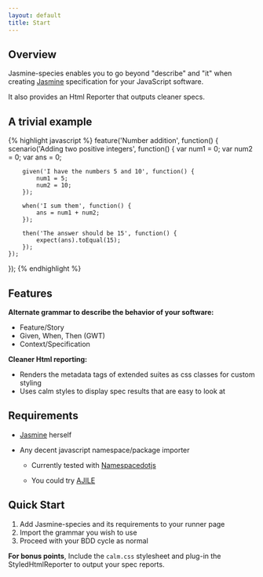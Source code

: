 ```yaml
---
layout: default
title: Start
---
```


## Overview

Jasmine-species enables you to go beyond "describe" and "it" when creating 
[Jasmine](http://pivotal.github.com/jasmine/) specification for your JavaScript 
software.

It also provides an Html Reporter that outputs cleaner specs. 


## A trivial example

{% highlight javascript %}
feature('Number addition', function() {
    scenario('Adding two positive integers', function() {
        var num1 = 0;
        var num2 = 0;
        var ans = 0;
        
        given('I have the numbers 5 and 10', function() {
            num1 = 5;
            num2 = 10;
        });
        
        when('I sum them', function() {
            ans = num1 + num2;
        });
        
        then('The answer should be 15', function() {
            expect(ans).toEqual(15);
        });
    });
});
{% endhighlight %}


## Features

**Alternate grammar to describe the behavior of your software:**

* Feature/Story
* Given, When, Then (GWT)
* Context/Specification

**Cleaner Html reporting:**

* Renders the metadata tags of extended suites as css classes for custom styling
* Uses calm styles to display spec results that are easy to look at


## Requirements

* [Jasmine](http://pivotal.github.com/jasmine/) herself
* Any decent javascript namespace/package importer

    - Currently tested with [Namespacedotjs](https://github.com/smith/namespacedotjs)

    - You could try [AJILE](http://ajile.net/)


## Quick Start

1. Add Jasmine-species and its requirements to your runner page
2. Import the grammar you wish to use
3. Proceed with your BDD cycle as normal

**For bonus points**, Include the `calm.css` stylesheet and 
plug-in the StyledHtmlReporter to output your spec reports.
